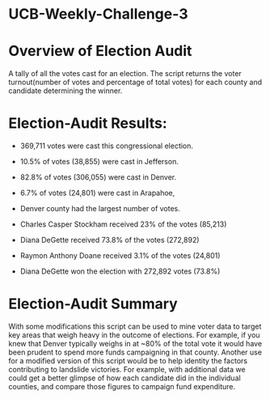 # UCB-Weekly-Challenge-3

# Overview of Election Audit
A tally of all the votes cast for an election. The script returns the voter turnout(number of votes and percentage of total votes) for each county and candidate determining the winner.
	
# Election-Audit Results:

- 369,711 votes were cast this congressional election.

- 10.5% of votes (38,855) were cast in Jefferson.
- 82.8% of votes (306,055) were cast in Denver.
- 6.7% of votes (24,801) were cast in Arapahoe,

- Denver county had the largest number of votes.

- Charles Casper Stockham received 23% of the votes (85,213)
- Diana DeGette received 73.8% of the votes (272,892)
- Raymon Anthony Doane received 3.1% of the votes (24,801)

- Diana DeGette won the election with 272,892 votes (73.8%)

# Election-Audit Summary
With some modifications this script can be used to mine voter data to target key areas that weigh heavy in the outcome of elections. For example, if you knew that Denver typically weighs in at ~80% of the total vote it would have been prudent to spend more funds campaigning in that county. Another use for a modified version of this script would be to help identity the factors contributing to landslide victories. For example, with additional data we could get a better glimpse of how each candidate did in the individual counties, and compare those figures to campaign fund expenditure.
